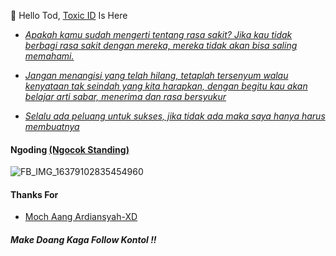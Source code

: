 👋 Hello Tod, [Toxic ID]() Is Here

- _[Apakah kamu sudah mengerti tentang rasa sakit? Jika kau tidak berbagi rasa sakit dengan mereka, mereka tidak akan bisa saling memahami.]()_

- _[Jangan menangisi yang telah hilang, tetaplah tersenyum walau kenyataan tak seindah yang kita harapkan, dengan begitu kau akan belajar arti sabar, menerima dan rasa bersyukur]()_

- _[Selalu ada peluang untuk sukses, jika tidak ada maka saya hanya harus membuatnya]()_

#### Ngoding [(Ngocok Standing)]()
![FB_IMG_16379102835454960](https://user-images.githubusercontent.com/98243315/150663021-b1c82640-18af-4975-a378-a0f079cca05f.jpg)

#### Thanks For
- [Moch Aang Ardiansyah-XD]()

#### _Make Doang Kaga Follow Kontol !!_

<!---
Kang-Toxic/Kang-Toxic is a ✨ special ✨ repository because its `README.md` (this file) appears on your GitHub profile.
You can click the Preview link to take a look at your changes.
--->
